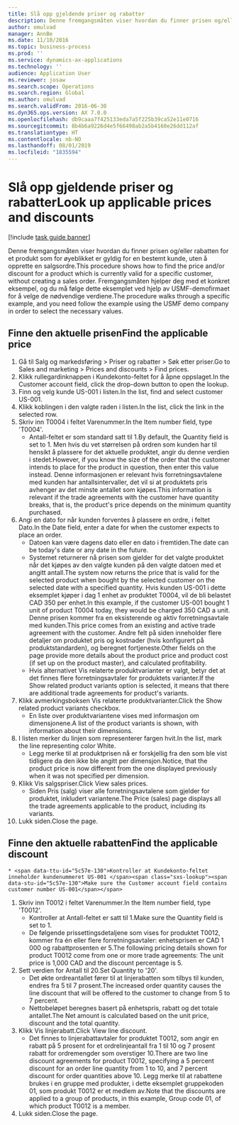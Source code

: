 ```yaml
---
title: Slå opp gjeldende priser og rabatter
description: Denne fremgangsmåten viser hvordan du finner prisen og/eller rabatten for et produkt som for øyeblikket er gyldig for en bestemt kunde, uten å opprette en salgsordre.
author: omulvad
manager: AnnBe
ms.date: 11/10/2016
ms.topic: business-process
ms.prod: ''
ms.service: dynamics-ax-applications
ms.technology: ''
audience: Application User
ms.reviewer: josaw
ms.search.scope: Operations
ms.search.region: Global
ms.author: omulvad
ms.search.validFrom: 2016-06-30
ms.dyn365.ops.version: AX 7.0.0
ms.openlocfilehash: db9caaa7f425133eda7a5f225b39ca52e11e0716
ms.sourcegitcommit: 8b4b6a9226d4e5f66498ab2a5b4160e26dd112af
ms.translationtype: HT
ms.contentlocale: nb-NO
ms.lasthandoff: 08/01/2019
ms.locfileid: "1835594"
---
```

# <a name="look-up-applicable-prices-and-discounts"></a><span data-ttu-id="5c57e-103">Slå opp gjeldende priser og rabatter</span><span class="sxs-lookup"><span data-stu-id="5c57e-103">Look up applicable prices and discounts</span></span>

[!include [task guide banner](../../includes/task-guide-banner.md)]

<span data-ttu-id="5c57e-104">Denne fremgangsmåten viser hvordan du finner prisen og/eller rabatten for et produkt som for øyeblikket er gyldig for en bestemt kunde, uten å opprette en salgsordre.</span><span class="sxs-lookup"><span data-stu-id="5c57e-104">This procedure shows how to find the price and/or discount for a product which is currently valid for a specific customer, without creating a sales order.</span></span> <span data-ttu-id="5c57e-105">Fremgangsmåten hjelper deg med et konkret eksempel, og du må følge dette eksemplet ved hjelp av USMF-demofirmaet for å velge de nødvendige verdiene.</span><span class="sxs-lookup"><span data-stu-id="5c57e-105">The procedure walks through a specific example, and you need follow the example using the USMF demo company in order to select the necessary values.</span></span>


## <a name="find-the-applicable-price"></a><span data-ttu-id="5c57e-106">Finne den aktuelle prisen</span><span class="sxs-lookup"><span data-stu-id="5c57e-106">Find the applicable price</span></span>
1. <span data-ttu-id="5c57e-107">Gå til Salg og markedsføring > Priser og rabatter > Søk etter priser.</span><span class="sxs-lookup"><span data-stu-id="5c57e-107">Go to Sales and marketing > Prices and discounts > Find prices.</span></span>
2. <span data-ttu-id="5c57e-108">Klikk rullegardinknappen i Kundekonto-feltet for å åpne oppslaget.</span><span class="sxs-lookup"><span data-stu-id="5c57e-108">In the Customer account field, click the drop-down button to open the lookup.</span></span>
3. <span data-ttu-id="5c57e-109">Finn og velg kunde US-001 i listen.</span><span class="sxs-lookup"><span data-stu-id="5c57e-109">In the list, find and select customer US-001.</span></span>
4. <span data-ttu-id="5c57e-110">Klikk koblingen i den valgte raden i listen.</span><span class="sxs-lookup"><span data-stu-id="5c57e-110">In the list, click the link in the selected row.</span></span>
5. <span data-ttu-id="5c57e-111">Skriv inn T0004 i feltet Varenummer.</span><span class="sxs-lookup"><span data-stu-id="5c57e-111">In the Item number field, type 'T0004'.</span></span>
    * <span data-ttu-id="5c57e-112">Antall-feltet er som standard satt til 1.</span><span class="sxs-lookup"><span data-stu-id="5c57e-112">By default, the Quantity field is set to 1.</span></span> <span data-ttu-id="5c57e-113">Men hvis du vet størrelsen på ordren som kunden har til hensikt å plassere for det aktuelle produktet, angir du denne verdien i stedet.</span><span class="sxs-lookup"><span data-stu-id="5c57e-113">However, if you know the size of the order that the customer intends to place for the product in question, then enter this value instead.</span></span> <span data-ttu-id="5c57e-114">Denne informasjonen er relevant hvis forretningsavtalene med kunden har antallsintervaller, det vil si at produktets pris avhenger av det minste antallet som kjøpes.</span><span class="sxs-lookup"><span data-stu-id="5c57e-114">This information is relevant if the trade agreements with the customer have quantity breaks, that is, the product's price depends on the minimum quantity purchased.</span></span>  
6. <span data-ttu-id="5c57e-115">Angi en dato for når kunden forventes å plassere en ordre, i feltet Dato.</span><span class="sxs-lookup"><span data-stu-id="5c57e-115">In the Date field, enter a date for when the customer expects to place an order.</span></span> 
    * <span data-ttu-id="5c57e-116">Datoen kan være dagens dato eller en dato i fremtiden.</span><span class="sxs-lookup"><span data-stu-id="5c57e-116">The date can be today's date or any date in the future.</span></span>  
    * <span data-ttu-id="5c57e-117">Systemet returnerer nå prisen som gjelder for det valgte produktet når det kjøpes av den valgte kunden på den valgte datoen med et angitt antall.</span><span class="sxs-lookup"><span data-stu-id="5c57e-117">The system now returns the price that is valid for the selected product when bought by the selected customer on the selected date with a specified quantity.</span></span> <span data-ttu-id="5c57e-118">Hvis kunden US-001 i dette eksemplet kjøper i dag 1 enhet av produktet T0004, vil de bli belastet CAD 350 per enhet.</span><span class="sxs-lookup"><span data-stu-id="5c57e-118">In this example, if the customer US-001 bought 1 unit of product T0004 today, they would be charged 350 CAD a unit.</span></span> <span data-ttu-id="5c57e-119">Denne prisen kommer fra en eksisterende og aktiv forretningsavtale med kunden.</span><span class="sxs-lookup"><span data-stu-id="5c57e-119">This price comes from an existing and active trade agreement with the customer.</span></span>      <span data-ttu-id="5c57e-120">Andre felt på siden inneholder flere detaljer om produktet pris og kostnader (hvis konfigurert på produktstandarden), og beregnet fortjeneste.</span><span class="sxs-lookup"><span data-stu-id="5c57e-120">Other fields on the page provide more details about the product price and product cost (if set up on the product master), and calculated profitability.</span></span>  
    * <span data-ttu-id="5c57e-121">Hvis alternativet Vis relaterte produktvarianter er valgt, betyr det at det finnes flere forretningsavtaler for produktets varianter.</span><span class="sxs-lookup"><span data-stu-id="5c57e-121">If the Show related product variants option is selected, it means that there are additional trade agreements for product's variants.</span></span>  
7. <span data-ttu-id="5c57e-122">Klikk avmerkingsboksen Vis relaterte produktvarianter.</span><span class="sxs-lookup"><span data-stu-id="5c57e-122">Click the Show related product variants checkbox.</span></span>
    * <span data-ttu-id="5c57e-123">En liste over produktvariantene vises med informasjon om dimensjonene.</span><span class="sxs-lookup"><span data-stu-id="5c57e-123">A list of the product variants is shown, with information about their dimensions.</span></span>  
8. <span data-ttu-id="5c57e-124">I listen merker du linjen som representerer fargen hvit.</span><span class="sxs-lookup"><span data-stu-id="5c57e-124">In the list, mark the line representing color White.</span></span>
    * <span data-ttu-id="5c57e-125">Legg merke til at produktprisen nå er forskjellig fra den som ble vist tidligere da den ikke ble angitt per dimensjon.</span><span class="sxs-lookup"><span data-stu-id="5c57e-125">Notice, that the product price is now different from the one displayed previously when it was not specified per dimension.</span></span>  
9. <span data-ttu-id="5c57e-126">Klikk Vis salgspriser.</span><span class="sxs-lookup"><span data-stu-id="5c57e-126">Click View sales prices.</span></span>
    * <span data-ttu-id="5c57e-127">Siden Pris (salg) viser alle forretningsavtalene som gjelder for produktet, inkludert variantene.</span><span class="sxs-lookup"><span data-stu-id="5c57e-127">The Price (sales) page displays all the trade agreements applicable to the product, including its variants.</span></span>  
10. <span data-ttu-id="5c57e-128">Lukk siden.</span><span class="sxs-lookup"><span data-stu-id="5c57e-128">Close the page.</span></span>

## <a name="find-the-applicable-discount"></a><span data-ttu-id="5c57e-129">Finne den aktuelle rabatten</span><span class="sxs-lookup"><span data-stu-id="5c57e-129">Find the applicable discount</span></span>
    * <span data-ttu-id="5c57e-130">Kontroller at Kundekonto-feltet inneholder kundenummeret US-001 </span><span class="sxs-lookup"><span data-stu-id="5c57e-130">Make sure the Customer account field contains customer number US-001</span></span>   
1. <span data-ttu-id="5c57e-131">Skriv inn T0012 i feltet Varenummer.</span><span class="sxs-lookup"><span data-stu-id="5c57e-131">In the Item number field, type 'T0012'.</span></span>
    * <span data-ttu-id="5c57e-132">Kontroller at Antall-feltet er satt til 1.</span><span class="sxs-lookup"><span data-stu-id="5c57e-132">Make sure the Quantity field is set to 1.</span></span>  
    * <span data-ttu-id="5c57e-133">De følgende prissettingsdetaljene som vises for produktet T0012, kommer fra én eller flere forretningsavtaler: enhetsprisen er CAD 1 000 og rabattprosenten er 5.</span><span class="sxs-lookup"><span data-stu-id="5c57e-133">The following pricing details shown for product T0012 come from one or more trade agreements: The unit price is 1,000 CAD and the discount percentage is 5.</span></span>  
2. <span data-ttu-id="5c57e-134">Sett verdien for Antall til 20.</span><span class="sxs-lookup"><span data-stu-id="5c57e-134">Set Quantity to '20'.</span></span>
    * <span data-ttu-id="5c57e-135">Det økte ordreantallet fører til at linjerabatten som tilbys til kunden, endres fra 5 til 7 prosent.</span><span class="sxs-lookup"><span data-stu-id="5c57e-135">The increased order quantity causes the line discount that will be offered to the customer to change from 5 to 7 percent.</span></span>  
    * <span data-ttu-id="5c57e-136">Nettobeløpet beregnes basert på enhetspris, rabatt og det totale antallet.</span><span class="sxs-lookup"><span data-stu-id="5c57e-136">The Net amount is calculated based on the unit price, discount and the total quantity.</span></span>  
3. <span data-ttu-id="5c57e-137">Klikk Vis linjerabatt.</span><span class="sxs-lookup"><span data-stu-id="5c57e-137">Click View line discount.</span></span>
    * <span data-ttu-id="5c57e-138">Det finnes to linjerabattavtaler for produktet T0012, som angir en rabatt på 5 prosent for et ordrelinjeantall fra 1 til 10 og 7 prosent rabatt for ordremengder som overstiger 10.</span><span class="sxs-lookup"><span data-stu-id="5c57e-138">There are two line discount agreements for product T0012, specifying a 5 percent discount for an order line quantity from 1 to 10, and 7 percent discount for order quantities above 10.</span></span> <span data-ttu-id="5c57e-139">Legg merke til at rabattene brukes i en gruppe med produkter, i dette eksemplet gruppekoden 01, som produkt T0012 er et medlem av.</span><span class="sxs-lookup"><span data-stu-id="5c57e-139">Note that the discounts are applied to a group of products, in this example, Group code 01, of which product T0012 is a member.</span></span>  
4. <span data-ttu-id="5c57e-140">Lukk siden.</span><span class="sxs-lookup"><span data-stu-id="5c57e-140">Close the page.</span></span>

